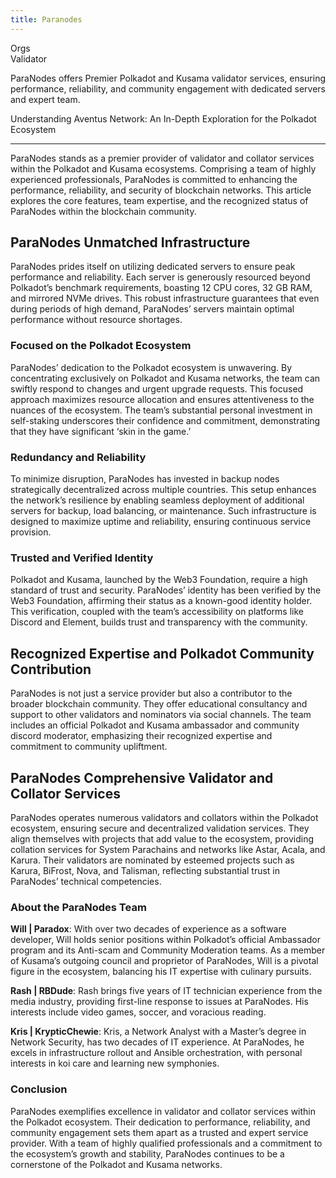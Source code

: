 ```yaml
---
title: Paranodes
---
```

Orgs  
 Validator  

ParaNodes offers Premier Polkadot and Kusama validator services, ensuring performance, reliability, and community engagement with dedicated servers and expert team.

Understanding Aventus Network: An In-Depth Exploration for the Polkadot Ecosystem  

------------------------------------------------------------------------------------

ParaNodes stands as a premier provider of validator and collator services within the Polkadot and Kusama ecosystems. Comprising a team of highly experienced professionals, ParaNodes is committed to enhancing the performance, reliability, and security of blockchain networks. This article explores the core features, team expertise, and the recognized status of ParaNodes within the blockchain community.

ParaNodes Unmatched Infrastructure
----------------------------------

ParaNodes prides itself on utilizing dedicated servers to ensure peak performance and reliability. Each server is generously resourced beyond Polkadot’s benchmark requirements, boasting 12 CPU cores, 32 GB RAM, and mirrored NVMe drives. This robust infrastructure guarantees that even during periods of high demand, ParaNodes’ servers maintain optimal performance without resource shortages.

### Focused on the Polkadot Ecosystem

ParaNodes’ dedication to the Polkadot ecosystem is unwavering. By concentrating exclusively on Polkadot and Kusama networks, the team can swiftly respond to changes and urgent upgrade requests. This focused approach maximizes resource allocation and ensures attentiveness to the nuances of the ecosystem. The team’s substantial personal investment in self-staking underscores their confidence and commitment, demonstrating that they have significant ‘skin in the game.’

### Redundancy and Reliability

To minimize disruption, ParaNodes has invested in backup nodes strategically decentralized across multiple countries. This setup enhances the network’s resilience by enabling seamless deployment of additional servers for backup, load balancing, or maintenance. Such infrastructure is designed to maximize uptime and reliability, ensuring continuous service provision.

### Trusted and Verified Identity

Polkadot and Kusama, launched by the Web3 Foundation, require a high standard of trust and security. ParaNodes’ identity has been verified by the Web3 Foundation, affirming their status as a known-good identity holder. This verification, coupled with the team’s accessibility on platforms like Discord and Element, builds trust and transparency with the community.

Recognized Expertise and Polkadot Community Contribution
--------------------------------------------------------

ParaNodes is not just a service provider but also a contributor to the broader blockchain community. They offer educational consultancy and support to other validators and nominators via social channels. The team includes an official Polkadot and Kusama ambassador and community discord moderator, emphasizing their recognized expertise and commitment to community upliftment.

ParaNodes Comprehensive Validator and Collator Services
-------------------------------------------------------

ParaNodes operates numerous validators and collators within the Polkadot ecosystem, ensuring secure and decentralized validation services. They align themselves with projects that add value to the ecosystem, providing collation services for System Parachains and networks like Astar, Acala, and Karura. Their validators are nominated by esteemed projects such as Karura, BiFrost, Nova, and Talisman, reflecting substantial trust in ParaNodes’ technical competencies.

### About the ParaNodes Team

**Will | Paradox**: With over two decades of experience as a software developer, Will holds senior positions within Polkadot’s official Ambassador program and its Anti-scam and Community Moderation teams. As a member of Kusama’s outgoing council and proprietor of ParaNodes, Will is a pivotal figure in the ecosystem, balancing his IT expertise with culinary pursuits.

**Rash | RBDude**: Rash brings five years of IT technician experience from the media industry, providing first-line response to issues at ParaNodes. His interests include video games, soccer, and voracious reading.

**Kris | KrypticChewie**: Kris, a Network Analyst with a Master’s degree in Network Security, has two decades of IT experience. At ParaNodes, he excels in infrastructure rollout and Ansible orchestration, with personal interests in koi care and learning new symphonies.

### Conclusion

ParaNodes exemplifies excellence in validator and collator services within the Polkadot ecosystem. Their dedication to performance, reliability, and community engagement sets them apart as a trusted and expert service provider. With a team of highly qualified professionals and a commitment to the ecosystem’s growth and stability, ParaNodes continues to be a cornerstone of the Polkadot and Kusama networks.
